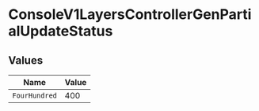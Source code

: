 # ConsoleV1LayersControllerGenPartialUpdateStatus


## Values

| Name          | Value         |
| ------------- | ------------- |
| `FourHundred` | 400           |